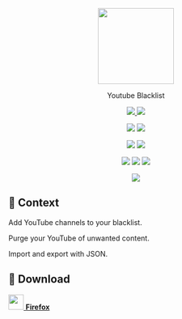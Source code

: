 <!--suppress HtmlRequiredAltAttribute, HtmlDeprecatedAttribute -->

<p align="center">
    <a href="https://github.com/bamdadsabbagh/youtube-blacklist--extension">
        <img
            width="150"
            src="https://raw.githubusercontent.com/bamdadsabbagh/youtube-blacklist--extension/master/assets/icons/youtube-blacklist-icon.svg"
        >
    </a>
</p>

<p align="center">
    Youtube Blacklist
</p>

<p align="center">
    <a href="https://github.com/bamdadsabbagh/youtube-blacklist--extension">
        <img src="https://img.shields.io/github/stars/bamdadsabbagh/youtube-blacklist--extension?label=git">
    </a>
    <img src="https://img.shields.io/github/license/bamdadsabbagh/youtube-blacklist--extension">
</p>

<p align="center">
    <img src="https://img.shields.io/github/languages/count/bamdadsabbagh/youtube-blacklist--extension">
    <img src="https://img.shields.io/github/languages/top/bamdadsabbagh/youtube-blacklist--extension">
</p>

<p align="center">
    <img src="https://img.shields.io/github/v/release/bamdadsabbagh/youtube-blacklist--extension">
    <img src="https://api.codeclimate.com/v1/badges/16e87c20e9e00562ff52/maintainability">
</p>

<p align="center">
    <img src="https://img.shields.io/david/bamdadsabbagh/youtube-blacklist--extension">
    <img src="https://img.shields.io/david/dev/bamdadsabbagh/youtube-blacklist--extension">
    <img src="https://img.shields.io/snyk/vulnerabilities/github/bamdadsabbagh/youtube-blacklist--extension">
</p>

<p align="center">
    <img src="https://img.shields.io/badge/ci-github--actions-yellowgreen">
</p>

## 📖 Context

Add YouTube channels to your blacklist.

Purge your YouTube of unwanted content.

Import and export with JSON.

## 🚀 Download

[<img height=30 src="https://icons.iconarchive.com/icons/cornmanthe3rd/plex/256/Internet-firefox-icon.png"> **Firefox**](https://addons.mozilla.org/en-US/firefox/addon/youtube-blacklist/)
